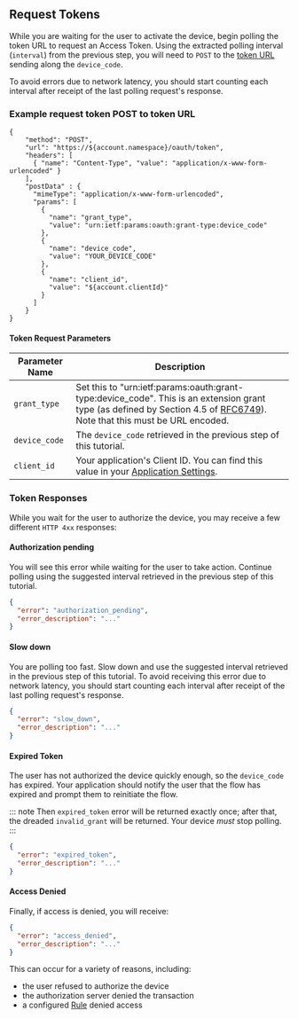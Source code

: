 ## Request Tokens

While you are waiting for the user to activate the device, begin polling the token URL to request an Access Token. Using the extracted polling interval (`interval`) from the previous step, you will need to `POST` to the [token URL](/api/authentication#device-auth) sending along the `device_code`.

To avoid errors due to network latency, you should start counting each interval after receipt of the last polling request's response. 

### Example request token POST to token URL

```har
{
    "method": "POST",
    "url": "https://${account.namespace}/oauth/token",
    "headers": [
      { "name": "Content-Type", "value": "application/x-www-form-urlencoded" }
    ],
    "postData" : {
      "mimeType": "application/x-www-form-urlencoded",
      "params": [
        {
          "name": "grant_type",
          "value": "urn:ietf:params:oauth:grant-type:device_code"
        },
        {
          "name": "device_code",
          "value": "YOUR_DEVICE_CODE"
        },
        {
          "name": "client_id",
          "value": "${account.clientId}"
        }
      ]
    }
}
```

#### Token Request Parameters

| Parameter Name  | Description |
|-----------------|-------------|
| `grant_type`    | Set this to "urn:ietf:params:oauth:grant-type:device_code". This is an extension grant type (as defined by Section 4.5 of [RFC6749](https://tools.ietf.org/html/rfc6749#section-4.5)). Note that this must be URL encoded. |
| `device_code`   | The `device_code` retrieved in the previous step of this tutorial. |
| `client_id`     | Your application's Client ID. You can find this value in your [Application Settings](${manage_url}/#/Applications/${account.clientId}/settings). |

### Token Responses

While you wait for the user to authorize the device, you may receive a few different `HTTP 4xx` responses:

#### Authorization pending

You will see this error while waiting for the user to take action. Continue polling using the suggested interval retrieved in the previous step of this tutorial.

```json
{
  "error": "authorization_pending",
  "error_description": "..."
} 
```

#### Slow down

You are polling too fast. Slow down and use the suggested interval retrieved in the previous step of this tutorial. To avoid receiving this error due to network latency, you should start counting each interval after receipt of the last polling request's response. 

```json
{
  "error": "slow_down",
  "error_description": "..."
} 
```

#### Expired Token

The user has not authorized the device quickly enough, so the `device_code` has expired. Your application should notify the user that the flow has expired and prompt them to reinitiate the flow.

::: note
Then `expired_token` error will be returned exactly once; after that, the dreaded `invalid_grant` will be returned. Your device *must* stop polling.
:::

```json
{ 
  "error": "expired_token",
  "error_description": "..."
} 
```

#### Access Denied 

Finally, if access is denied, you will receive: 

```json
{
  "error": "access_denied",
  "error_description": "..."
}
```
This can occur for a variety of reasons, including:

* the user refused to authorize the device
* the authorization server denied the transaction
* a configured [Rule](/rules) denied access
